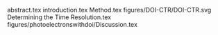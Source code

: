 abstract.tex
introduction.tex
Method.tex
figures/DOI-CTR/DOI-CTR.svg
Determining the Time Resolution.tex
figures/photoelectronswithdoi/Discussion.tex